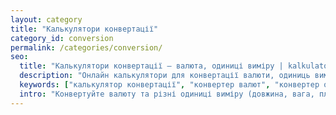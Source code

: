 ```yaml
---
layout: category
title: "Калькулятори конвертації"
category_id: conversion
permalink: /categories/conversion/
seo:
  title: "Калькулятори конвертації — валюта, одиниці виміру | kalkulator.com.ua"
  description: "Онлайн калькулятори для конвертації валюти, одиниць виміру, довжини, площі, ваги, температури. Швидко та безкоштовно."
  keywords: ["калькулятор конвертації", "конвертер валют", "конвертер одиниць", "валюта", "Україна"]
  intro: "Конвертуйте валюту та різні одиниці виміру (довжина, вага, площа, температура) онлайн одним кліком."
---
```

